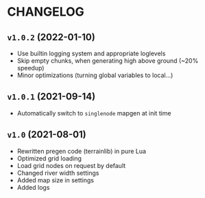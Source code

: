 CHANGELOG
=========

## `v1.0.2` (2022-01-10)
- Use builtin logging system and appropriate loglevels
- Skip empty chunks, when generating high above ground (~20% speedup)
- Minor optimizations (turning global variables to local...)

## `v1.0.1` (2021-09-14)
- Automatically switch to `singlenode` mapgen at init time

## `v1.0` (2021-08-01)
- Rewritten pregen code (terrainlib) in pure Lua
- Optimized grid loading
- Load grid nodes on request by default
- Changed river width settings
- Added map size in settings
- Added logs
